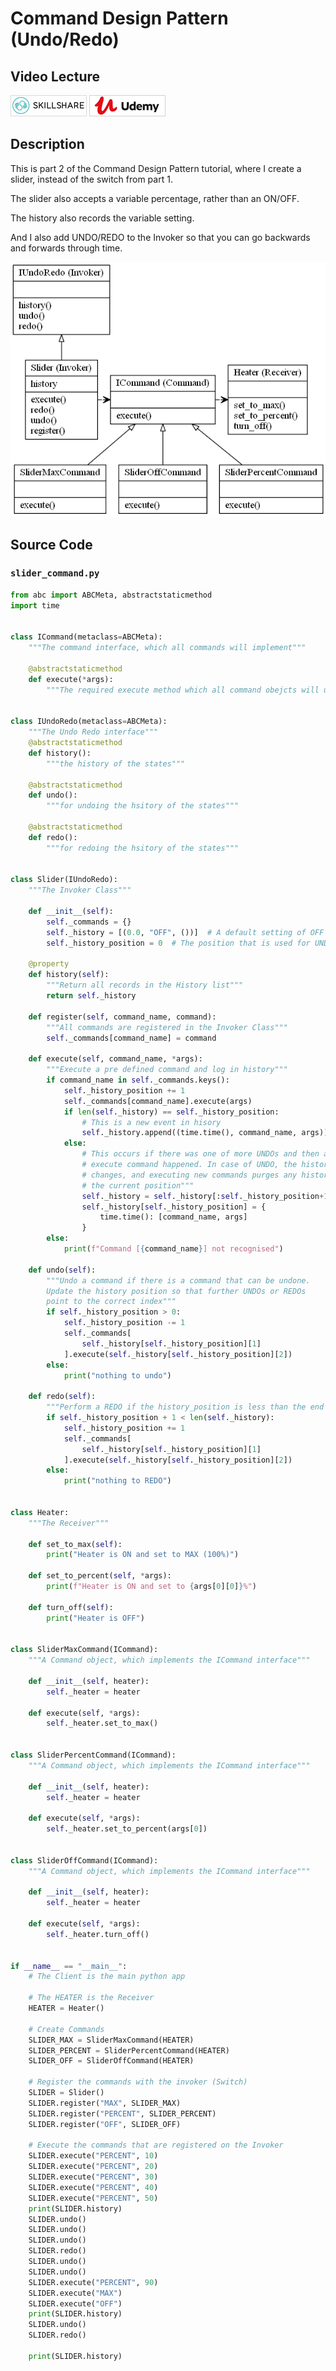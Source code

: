 # Command Design Pattern (Undo/Redo)

## Video Lecture

<a id="skillShareVideoLink" href="https://skl.sh/34SM2Xg" target="_blank" title="Command Design Pattern (Undo/Redo)"><img src="/img/skillshare_btn_sm.gif" alt="Command Design Pattern (Undo/Redo)"/></a> 
<a id="udemyVideoLink" href="https://www.udemy.com/course/design-patterns-in-python/learn/lecture/16397282/?referralCode=7493DBBBF97FF2B0D24D" target="_blank" title="Command Design Pattern (Undo/Redo)"><img src="/img/udemy_btn_sm.gif" alt="Command Design Pattern (Undo/Redo)"/></a>

## Description

This is part 2 of the Command Design Pattern tutorial, where I create a slider, instead of the switch from part 1.

The slider also accepts a variable percentage, rather than an ON/OFF.

The history also records the variable setting.

And I also add UNDO/REDO to the Invoker so that you can go backwards and forwards through time.

![The Command Pattern Slider](slider_command.png)

## Source Code
### **`slider_command.py`**
```python
from abc import ABCMeta, abstractstaticmethod
import time


class ICommand(metaclass=ABCMeta):
    """The command interface, which all commands will implement"""

    @abstractstaticmethod
    def execute(*args):
        """The required execute method which all command obejcts will use"""


class IUndoRedo(metaclass=ABCMeta):
    """The Undo Redo interface"""
    @abstractstaticmethod
    def history():
        """the history of the states"""

    @abstractstaticmethod
    def undo():
        """for undoing the hsitory of the states"""

    @abstractstaticmethod
    def redo():
        """for redoing the hsitory of the states"""


class Slider(IUndoRedo):
    """The Invoker Class"""

    def __init__(self):
        self._commands = {}
        self._history = [(0.0, "OFF", ())]  # A default setting of OFF
        self._history_position = 0  # The position that is used for UNDO/REDO

    @property
    def history(self):
        """Return all records in the History list"""
        return self._history

    def register(self, command_name, command):
        """All commands are registered in the Invoker Class"""
        self._commands[command_name] = command

    def execute(self, command_name, *args):
        """Execute a pre defined command and log in history"""
        if command_name in self._commands.keys():
            self._history_position += 1
            self._commands[command_name].execute(args)
            if len(self._history) == self._history_position:
                # This is a new event in hisory
                self._history.append((time.time(), command_name, args))
            else:
                # This occurs if there was one of more UNDOs and then a new
                # execute command happened. In case of UNDO, the history_position
                # changes, and executing new commands purges any history after
                # the current position"""
                self._history = self._history[:self._history_position+1]
                self._history[self._history_position] = {
                    time.time(): [command_name, args]
                }
        else:
            print(f"Command [{command_name}] not recognised")

    def undo(self):
        """Undo a command if there is a command that can be undone.
        Update the history position so that further UNDOs or REDOs
        point to the correct index"""
        if self._history_position > 0:
            self._history_position -= 1
            self._commands[
                self._history[self._history_position][1]
            ].execute(self._history[self._history_position][2])
        else:
            print("nothing to undo")

    def redo(self):
        """Perform a REDO if the history_position is less than the end of the history list"""
        if self._history_position + 1 < len(self._history):
            self._history_position += 1
            self._commands[
                self._history[self._history_position][1]
            ].execute(self._history[self._history_position][2])
        else:
            print("nothing to REDO")


class Heater:
    """The Receiver"""

    def set_to_max(self):
        print("Heater is ON and set to MAX (100%)")

    def set_to_percent(self, *args):
        print(f"Heater is ON and set to {args[0][0]}%")

    def turn_off(self):
        print("Heater is OFF")


class SliderMaxCommand(ICommand):
    """A Command object, which implements the ICommand interface"""

    def __init__(self, heater):
        self._heater = heater

    def execute(self, *args):
        self._heater.set_to_max()


class SliderPercentCommand(ICommand):
    """A Command object, which implements the ICommand interface"""

    def __init__(self, heater):
        self._heater = heater

    def execute(self, *args):
        self._heater.set_to_percent(args[0])


class SliderOffCommand(ICommand):
    """A Command object, which implements the ICommand interface"""

    def __init__(self, heater):
        self._heater = heater

    def execute(self, *args):
        self._heater.turn_off()


if __name__ == "__main__":
    # The Client is the main python app

    # The HEATER is the Receiver
    HEATER = Heater()

    # Create Commands
    SLIDER_MAX = SliderMaxCommand(HEATER)
    SLIDER_PERCENT = SliderPercentCommand(HEATER)
    SLIDER_OFF = SliderOffCommand(HEATER)

    # Register the commands with the invoker (Switch)
    SLIDER = Slider()
    SLIDER.register("MAX", SLIDER_MAX)
    SLIDER.register("PERCENT", SLIDER_PERCENT)
    SLIDER.register("OFF", SLIDER_OFF)

    # Execute the commands that are registered on the Invoker
    SLIDER.execute("PERCENT", 10)
    SLIDER.execute("PERCENT", 20)
    SLIDER.execute("PERCENT", 30)
    SLIDER.execute("PERCENT", 40)
    SLIDER.execute("PERCENT", 50)
    print(SLIDER.history)
    SLIDER.undo()
    SLIDER.undo()
    SLIDER.undo()
    SLIDER.redo()
    SLIDER.undo()
    SLIDER.undo()
    SLIDER.execute("PERCENT", 90)
    SLIDER.execute("MAX")
    SLIDER.execute("OFF")
    print(SLIDER.history)
    SLIDER.undo()
    SLIDER.redo()

    print(SLIDER.history)


```
